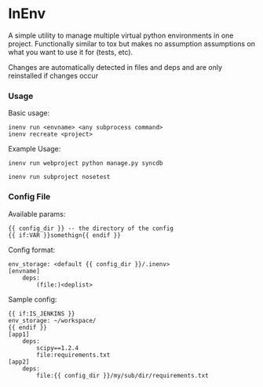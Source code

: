 # InEnv #

A simple utility to manage multiple virtual python environments in one project. Functionally similar to tox but makes no assumption assumptions on what you want to use it for (tests, etc).

Changes are automatically detected in files and deps and are only reinstalled if changes occur

### Usage ###

Basic usage:

    inenv run <envname> <any subprocess command>
    inenv recreate <project>

Example Usage:

    inenv run webproject python manage.py syncdb

    inenv run subproject nosetest




### Config File ###

Available params:

    {{ config_dir }} -- the directory of the config
    {{ if:VAR }}somethign{{ endif }}


Config format:

    env_storage: <default {{ config_dir }}/.inenv>
    [envname]
        deps:
            (file:)<deplist>




Sample config:

    {{ if:IS_JENKINS }}
    env_storage: ~/workspace/
    {{ endif }}
    [app1]
        deps:
            scipy==1.2.4
            file:requirements.txt
    [app2]
        deps:
            file:{{ config_dir }}/my/sub/dir/requirements.txt


